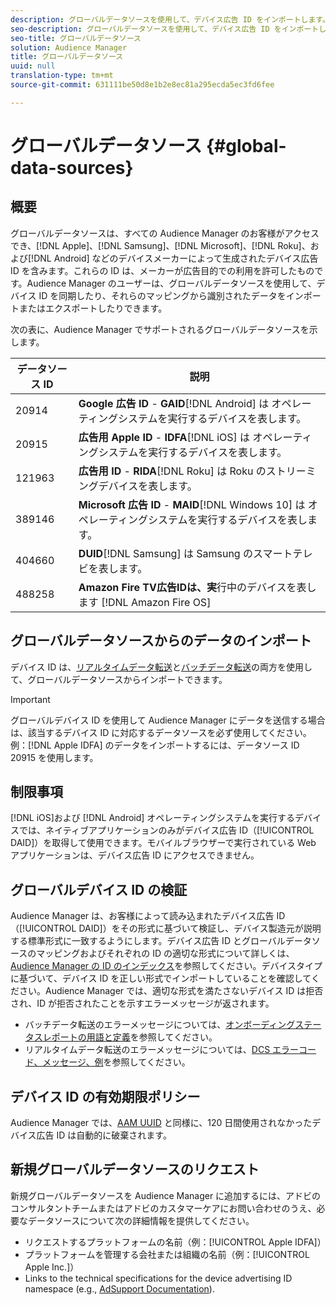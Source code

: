 ```yaml
---
description: グローバルデータソースを使用して、デバイス広告 ID をインポートします。
seo-description: グローバルデータソースを使用して、デバイス広告 ID をインポートします。
seo-title: グローバルデータソース
solution: Audience Manager
title: グローバルデータソース
uuid: null
translation-type: tm+mt
source-git-commit: 631111be50d8e1b2e8ec81a295ecda5ec3fd6fee

---
```



# グローバルデータソース {#global-data-sources}

## 概要

グローバルデータソースは、すべての Audience Manager のお客様がアクセスでき、[!DNL Apple]、[!DNL Samsung]、[!DNL Microsoft]、[!DNL Roku]、および[!DNL Android] などのデバイスメーカーによって生成されたデバイス広告 ID を含みます。これらの ID は、メーカーが広告目的での利用を許可したものです。Audience Manager のユーザーは、グローバルデータソースを使用して、デバイス ID を同期したり、それらのマッピングから識別されたデータをインポートまたはエクスポートしたりできます。

次の表に、Audience Manager でサポートされるグローバルデータソースを示します。

| データソース ID | 説明 |
|---|---|
| 20914 | **Google 広告 ID** - **GAID**[!DNL Android] は オペレーティングシステムを実行するデバイスを表します。 |
| 20915 | **広告用 Apple ID** - **IDFA**[!DNL iOS] は オペレーティングシステムを実行するデバイスを表します。 |
| 121963 | **広告用 ID** - **RIDA**[!DNL Roku] は Roku のストリーミングデバイスを表します。 |
| 389146 | **Microsoft 広告 ID** - **MAID**[!DNL Windows 10] は オペレーティングシステムを実行するデバイスを表します。 |
| 404660 | **DUID**[!DNL Samsung] は Samsung のスマートテレビを表します。 |
| 488258 | **Amazon Fire TV広告IDは、実**&#x200B;行中のデバイスを表します [!DNL Amazon Fire OS] |

## グローバルデータソースからのデータのインポート

デバイス ID は、[リアルタイムデータ転送](../integration/sending-audience-data/real-time-data-integration/real-time-data-transfer.md)と[バッチデータ転送](../integration/sending-audience-data/batch-data-transfer-explained/batch-data-transfer-explained.md)の両方を使用して、グローバルデータソースからインポートできます。

>[!IMPORTANT]
>
>グローバルデバイス ID を使用して Audience Manager にデータを送信する場合は、該当するデバイス ID に対応するデータソースを必ず使用してください。例：[!DNL Apple IDFA] のデータをインポートするには、データソース ID 20915 を使用します。

## 制限事項

[!DNL iOS]および [!DNL Android] オペレーティングシステムを実行するデバイスでは、ネイティブアプリケーションのみがデバイス広告 ID（[!UICONTROL DAID]）を取得して使用できます。モバイルブラウザーで実行されている Web アプリケーションは、デバイス広告 ID にアクセスできません。

## グローバルデバイス ID の検証

Audience Manager は、お客様によって読み込まれたデバイス広告 ID（[!UICONTROL DAID]）をその形式に基づいて検証し、デバイス製造元が説明する標準形式に一致するようにします。デバイス広告 ID とグローバルデータソースのマッピングおよびそれぞれの ID の適切な形式について詳しくは、[Audience Manager の ID のインデックス](../reference/ids-in-aam.md)を参照してください。デバイスタイプに基づいて、デバイス ID を正しい形式でインポートしていることを確認してください。Audience Manager では、適切な形式を満たさないデバイス ID は拒否され、ID が拒否されたことを示すエラーメッセージが返されます。

* バッチデータ転送のエラーメッセージについては、[オンボーディングステータスレポートの用語と定義](../reporting/onboarding-status-report.md#report-terms-conditions)を参照してください。
* リアルタイムデータ転送のエラーメッセージについては、[DCS エラーコード、メッセージ、例](../api/dcs-intro/dcs-api-reference/dcs-error-codes.md)を参照してください。

## デバイス ID の有効期限ポリシー

Audience Manager では、[AAM UUID](../faq/faq-privacy.md) と同様に、120 日間使用されなかったデバイス広告 ID は自動的に破棄されます。

## 新規グローバルデータソースのリクエスト

新規グローバルデータソースを Audience Manager に追加するには、アドビのコンサルタントチームまたはアドビのカスタマーケアにお問い合わせのうえ、必要なデータソースについて次の詳細情報を提供してください。

* リクエストするプラットフォームの名前（例：[!UICONTROL Apple IDFA]）
* プラットフォームを管理する会社または組織の名前（例：[!UICONTROL Apple Inc.]）
* Links to the technical specifications for the device advertising ID namespace (e.g., [AdSupport Documentation](https://developer.apple.com/documentation/adsupport)).